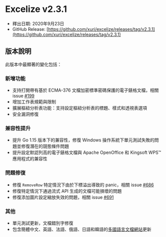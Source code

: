 # Excelize v2.3.1

* 釋出日期: 2020年9月23日
* GitHub Release: [https://github.com/xuri/excelize/releases/tag/v2.3.1](https://github.com/xuri/excelize/releases/tag/v2.3.1)

## 版本說明

此版本中最顯著的變化包括：

### 新增功能

* 支持打開帶有基於 ECMA-376 文檔加密標準密碼保護的電子錶格文檔，相關 issue [#199](https://github.com/xuri/excelize/issues/199)
* 增加工作表規範與限制
* 擴展樞紐分析表功能：支持設定樞紐分析表的標題、樣式和透視表選項
* 安全漏洞修復

### 兼容性提升

* 提升 Go 1.15 版本下的兼容性，修復 Windows 操作系統下單元測試失敗的問題並修復潛在的競態條件問題
* 提升設定默認列高的電子錶格文檔與 Apache OpenOffice 和 Kingsoft WPS&trade; 應用程式的兼容性

### 問題修復

* 修復 `RemoveRow` 特定情況下由於下標溢出導致的 panic，相關 issue [#686](https://github.com/xuri/excelize/issues/686)
* 修復特定情況下通過流式 API 生成的文檔可能損壞的問題
* 修復添加圖片設定縮放失效的問題，相關 issue [#691](https://github.com/xuri/excelize/issues/691)

### 其他

* 單元測試更新，文檔錯別字修復
* 包含簡體中文、英語、法語、俄語、日語和韓語的[多國語言文檔網站](https://xuri.me/excelize)更新
